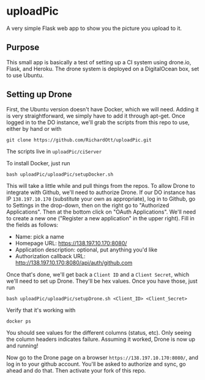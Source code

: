 # uploadPic

A very simple Flask web app to show you the picture you upload to it.

## Purpose

This small app is basically a test of setting up a CI system using
drone.io, Flask, and Heroku.  The drone system is deployed on a
DigitalOcean box, set to use Ubuntu.

## Setting up Drone

First, the Ubuntu version doesn't have Docker, which we will need.
Adding it is very straightforward, we simply have to add it through
apt-get.  Once logged in to the DO instance, we'll grab the scripts
from this repo to use, either by hand or with

```
git clone https://github.com/RichardOtt/uploadPic.git
```

The scripts live in `uploadPic/ciServer`

To install Docker, just run

```
bash uploadPic/uploadPic/setupDocker.sh
```

This will take a little while and pull things from the repos.  To
allow Drone to integrate with Github, we'll need to authorize Drone.
If our DO instance has IP `138.197.10.170` (substitute your own as
appropriate), log in to Github, go to Settings in the drop-down, then
on the right go to "Authorized Applications".  Then at the bottom
click on "OAuth Applications".  We'll need to create a new one
("Register a new application" in the upper right).  Fill in the fields
as follows:

- Name: pick a name
- Homepage URL: https://138.197.10.170:8080/
- Application description: optional, put anything you'd like
- Authorization callback URL: http://138.197.10.170:8080/api/auth/github.com

Once that's done, we'll get back a `Client ID` and a `Client Secret`,
which we'll need to set up Drone.  They'll be hex values.  Once you have those,
just run

```
bash uploadPic/uploadPic/setupDrone.sh <Client_ID> <Client_Secret>
```

Verify that it's working with

```
docker ps
```

You should see values for the different columns (status, etc).  Only
seeing the column headers indicates failure.  Assuming it worked,
Drone is now up and running!

Now go to the Drone page on a browser `https://138.197.10.170:8080/`, and log
in to your github account.  You'll be asked to authorize and sync, go ahead and
do that.  Then activate your fork of this repo.

